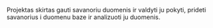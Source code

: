 Projektas skirtas gauti savanoriu duomenis ir valdyti ju pokyti, prideti savanorius i duomenu baze ir analizuoti ju duomenis.

